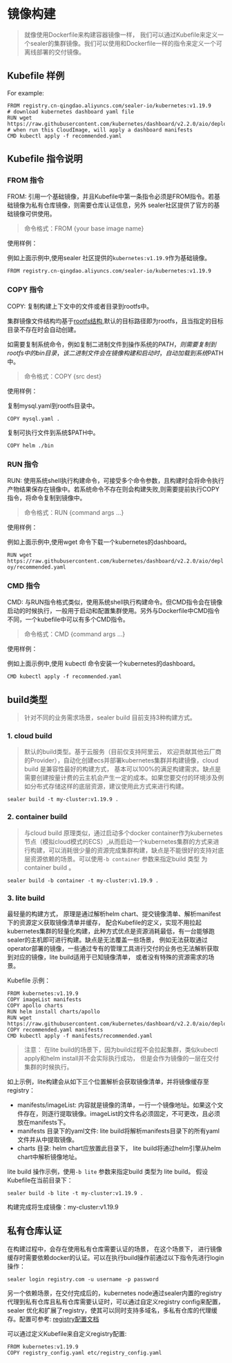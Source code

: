 # 镜像构建

> 就像使用Dockerfile来构建容器镜像一样， 我们可以通过Kubefile来定义一个sealer的集群镜像。我们可以使用和Dockerfile一样的指令来定义一个可离线部署的交付镜像。


## Kubefile 样例

For example:

```shell
FROM registry.cn-qingdao.aliyuncs.com/sealer-io/kubernetes:v1.19.9
# download kubernetes dashboard yaml file
RUN wget https://raw.githubusercontent.com/kubernetes/dashboard/v2.2.0/aio/deploy/recommended.yaml
# when run this CloudImage, will apply a dashboard manifests
CMD kubectl apply -f recommended.yaml
```

## Kubefile 指令说明

### FROM 指令

FROM: 引用一个基础镜像，并且Kubefile中第一条指令必须是FROM指令。若基础镜像为私有仓库镜像，则需要仓库认证信息，另外 sealer社区提供了官方的基础镜像可供使用。

> 命令格式：FROM {your base image name}

使用样例：

例如上面示例中,使用sealer 社区提供的`kubernetes:v1.19.9`作为基础镜像。

`FROM registry.cn-qingdao.aliyuncs.com/sealer-io/kubernetes:v1.19.9`

### COPY 指令

COPY: 复制构建上下文中的文件或者目录到rootfs中。

集群镜像文件结构均基于[rootfs结构](../../docs/api/cloudrootfs.md),默认的目标路径即为rootfs，且当指定的目标目录不存在时会自动创建。

如需要复制系统命令，例如复制二进制文件到操作系统的$PATH，则需要复制到rootfs中的bin目录，该二进制文件会在镜像构建和启动时，自动加载到系统$PATH中。

> 命令格式：COPY {src dest}

使用样例：

复制mysql.yaml到rootfs目录中。

`COPY mysql.yaml .`

复制可执行文件到系统$PATH中。

`COPY helm ./bin`

### RUN 指令

RUN: 使用系统shell执行构建命令，可接受多个命令参数，且构建时会将命令执行产物结果保存在镜像中。若系统命令不存在则会构建失败,则需要提前执行COPY指令，将命令复制到镜像中。

> 命令格式：RUN {command args ...}

使用样例：

例如上面示例中,使用wget 命令下载一个kubernetes的dashboard。

`RUN wget https://raw.githubusercontent.com/kubernetes/dashboard/v2.2.0/aio/deploy/recommended.yaml`

### CMD 指令

CMD: 与RUN指令格式类似，使用系统shell执行构建命令。但CMD指令会在镜像启动的时候执行，一般用于启动和配置集群使用。另外与Dockerfile中CMD指令不同，一个kubefile中可以有多个CMD指令。

> 命令格式：CMD {command args ...}

使用样例：

例如上面示例中,使用 kubectl 命令安装一个kubernetes的dashboard。

`CMD kubectl apply -f recommended.yaml`

## build类型

> 针对不同的业务需求场景，sealer build 目前支持3种构建方式。

### 1. cloud build

> 默认的build类型。基于云服务（目前仅支持阿里云， 欢迎贡献其他云厂商的Provider），自动化创建ecs并部署kubernetes集群并构建镜像，cloud build 是兼容性最好的构建方式， 基本可以100%的满足构建需求。缺点是需要创建按量计费的云主机会产生一定的成本。如果您要交付的环境涉及例如分布式存储这样的底层资源，建议使用此方式来进行构建。

```shell
sealer build -t my-cluster:v1.19.9 .
```

### 2. container build

> 与cloud build 原理类似，通过启动多个docker container作为kubernetes节点（模拟cloud模式的ECS）,从而启动一个kubernetes集群的方式来进行构建，可以消耗很少量的资源完成集群构建，缺点是不能很好的支持对底层资源依赖的场景。可以使用`-b container` 参数来指定build 类型 为container build 。

```shell
sealer build -b container -t my-cluster:v1.19.9 .
```

### 3. lite build

最轻量的构建方式， 原理是通过解析helm chart、提交镜像清单、解析manifest下的资源定义获取镜像清单并缓存，
配合Kubefile的定义，实现不用拉起kubernetes集群的轻量化构建，此种方式优点是资源消耗最低，有一台能够跑sealer的主机即可进行构建。缺点是无法覆盖一些场景，
例如无法获取通过operator部署的镜像，一些通过专有的管理工具进行交付的业务也无法解析获取到对应的镜像，lite build适用于已知镜像清单， 或者没有特殊的资源需求的场景。

Kubefile 示例：

```shell
FROM kubernetes:v1.19.9
COPY imageList manifests
COPY apollo charts
RUN helm install charts/apollo
RUN wget https://raw.githubusercontent.com/kubernetes/dashboard/v2.2.0/aio/deploy/recommended.yaml
COPY recommended.yaml manifests
CMD kubectl apply -f manifests/recommended.yaml
```

> 注意： 在lite build的场景下，因为build过程不会拉起集群，类似kubectl apply和helm install并不会实际执行成功， 但是会作为镜像的一层在交付集群的时候执行。

如上示例，lite构建会从如下三个位置解析会获取镜像清单，并将镜像缓存至registry：

* manifests/imageList: 内容就是镜像的清单，一行一个镜像地址。如果这个文件存在，则逐行提取镜像。imageList的文件名必须固定，不可更改，且必须放在manifests下。
* manifests 目录下的yaml文件: lite build将解析manifests目录下的所有yaml文件并从中提取镜像。
* charts 目录: helm chart应放置此目录下， lite build将通过helm引擎从helm chart中解析镜像地址。

lite build 操作示例，使用`-b lite` 参数来指定build 类型为 lite build。 假设Kubefile在当前目录下：

```shell
sealer build -b lite -t my-cluster:v1.19.9 .
```

构建完成将生成镜像：my-cluster:v1.19.9

## 私有仓库认证

在构建过程中，会存在使用私有仓库需要认证的场景， 在这个场景下， 进行镜像缓存时需要依赖docker的认证。可以在执行build操作前通过以下指令先进行login操作：

```shell
sealer login registry.com -u username -p password
```

另一个依赖场景，在交付完成后的，kubernetes node通过sealer内置的registry 代理到私有仓库且私有仓库需要认证时，可以通过自定义registry config来配置，sealer
优化和扩展了registry，使其可以同时支持多域名，多私有仓库的代理缓存。配置可参考: [registry配置文档](../user-guide/docker-image-cache.md)

可以通过定义Kubefile来自定义registry配置:

```shell
FROM kubernetes:v1.19.9
COPY registry_config.yaml etc/registry_config.yaml
```
